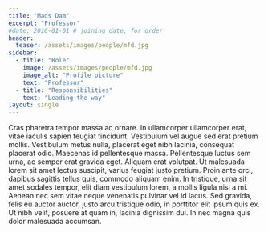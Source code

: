 ```yaml
---
title: "Mads Dam"
excerpt: "Professor"
#date: 2016-01-01 # joining date, for order
header:
  teaser: /assets/images/people/mfd.jpg
sidebar:
  - title: "Role"
    image: /assets/images/people/mfd.jpg
    image_alt: "Profile picture"
    text: "Professor"
  - title: "Responsibilities"
    text: "Leading the way"
layout: single
---
```


Cras pharetra tempor massa ac ornare. In ullamcorper ullamcorper erat, vitae iaculis sapien feugiat tincidunt. Vestibulum vel augue sed erat pretium mollis. Vestibulum metus nulla, placerat eget nibh lacinia, consequat placerat odio. Maecenas id pellentesque massa. Pellentesque luctus sem urna, ac semper erat gravida eget. Aliquam erat volutpat. Ut malesuada lorem sit amet lectus suscipit, varius feugiat justo pretium. Proin ante orci, dapibus sagittis tellus quis, commodo aliquam enim. In tristique, urna sit amet sodales tempor, elit diam vestibulum lorem, a mollis ligula nisi a mi. Aenean nec sem vitae neque venenatis pulvinar vel id lacus. Sed gravida, felis eu auctor auctor, justo arcu tristique odio, in porttitor elit ipsum quis ex. Ut nibh velit, posuere at quam in, lacinia dignissim dui. In nec magna quis dolor malesuada accumsan.

